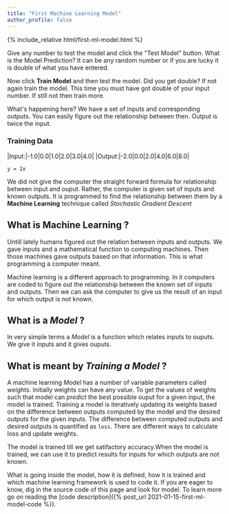 ```yaml
---
title: "First Machine Learning Model"
author_profile: false
---
```

{% include_relative  html/first-ml-model.html %}

Give any number to test the model and click the "Test Model" button. What is the Model Prediction? It can be any random number or if you are lucky it is double of what you have entered.

Now click **Train Model** and then test the model. Did you get double? If not again train the model. This time you must have got double of your input number. If still not then train more.

What's happening here? We have a set of inputs and corresponding outputs. You can easily figure out the relationship between then. Output is twice the input.

### Training Data

|Input:|-1.0|0.0|1.0|2.0|3.0|4.0|
|Output:|-2.0|0.0|2.0|4.0|6.0|8.0|

    y = 2x

We did not give the computer the straight forward formula for relationship between input and ouput. Rather, the computer is given set of inputs and known outputs. It is programmed to find the relationship between them by a **Machine Learning** technique called *Stochastic Gradient Descent*

## What is **Machine Learning** ?

Untill lately humans figured out the relation between inputs and outputs. We gave inputs and a mathematical function to computing machines. Then those machines gave outputs based on that information. This is what programming a computer meant.

Machine learning is a different approach to programming. In it computers are coded to figure out the relationship between the known set of inputs and outputs. Then we can ask the computer to give us the result of an input for which output is not known.

## What is a *Model* ?

In very simple terms a *Model* is a function which relates inputs to ouputs. We give it inputs and it gives ouputs.

## What is meant by *Training a Model* ?

A machine learning *Model* has a number of variable parameters called *weights*. Initially weights can have any value. To get the values of weights such that model can *predict* the best possible ouput for a given input, the model is trained. Training a model is iteratively updating its weights based on the difference between outputs computed by the model and the desired outputs for the given inputs. The difference between computed outputs and desired outputs is quantified as `loss`. There are different ways to calculate loss and update weights.

The model is trained till we get satifactory accuracy.When the model is trained, we can use it to predict results for inputs for which outputs are not known.

What is going inside the model, how it is defined, how it is trained and which machine learning framework is used to code it. If you are eager to know, dig in the source code of this page and look for model. To learn more go on reading the [code description]({% post_url 2021-01-15-first-ml-model-code %}).